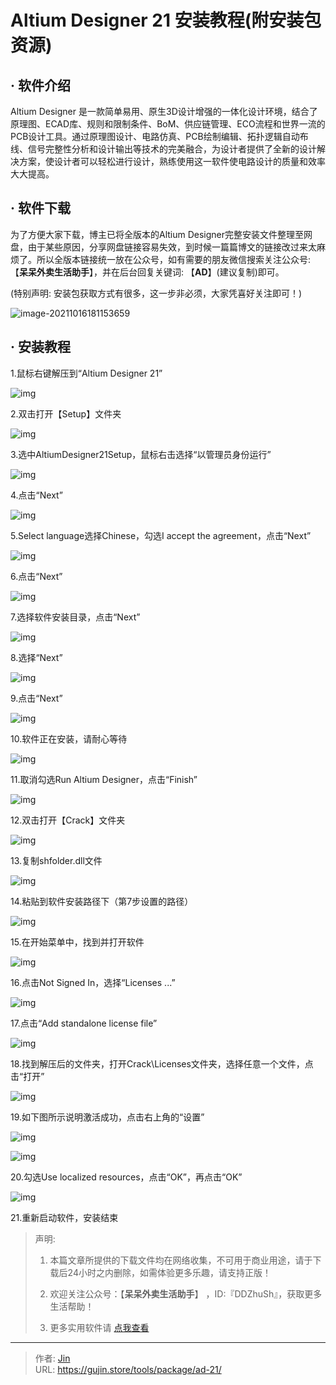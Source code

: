 # Altium Designer 21 安装教程(附安装包资源)


## · 软件介绍
Altium Designer 是一款简单易用、原生3D设计增强的一体化设计环境，结合了原理图、ECAD库、规则和限制条件、BoM、供应链管理、ECO流程和世界一流的PCB设计工具。通过原理图设计、电路仿真、PCB绘制编辑、拓扑逻辑自动布线、信号完整性分析和设计输出等技术的完美融合，为设计者提供了全新的设计解决方案，使设计者可以轻松进行设计，熟练使用这一软件使电路设计的质量和效率大大提高。

## · 软件下载
为了方便大家下载，博主已将全版本的Altium Designer完整安装文件整理至网盘，由于某些原因，分享网盘链接容易失效，到时候一篇篇博文的链接改过来太麻烦了。所以全版本链接统一放在公众号，如有需要的朋友微信搜索关注公众号: 【**呆呆外卖生活助手**】，并在后台回复关键词: 【**AD**】(建议复制)即可。

(特别声明: 安装包获取方式有很多，这一步非必须，大家凭喜好关注即可！)

![image-20211016181153659](https://img.gujin.store/img/image-20211016181153659.png)

## · 安装教程

1.鼠标右键解压到“Altium Designer 21”

![img](https://img.gujin.store/img/v2-78846c5ce98c2e50025c2a2c3586f80b_720w.png)

2.双击打开【Setup】文件夹

![img](https://img.gujin.store/img/v2-9bd09a00b81d4bff9d472d561d0fc159_720w.png)

3.选中AltiumDesigner21Setup，鼠标右击选择“以管理员身份运行”

![img](https://img.gujin.store/img/v2-35754958214ab69d27424a095b9669e7_720w.png)

4.点击“Next”

![img](https://img.gujin.store/img/v2-2604dbe1a32219b0a7c4f44b794d3551_720w.png)

5.Select language选择Chinese，勾选I accept the agreement，点击“Next”

![img](https://img.gujin.store/img/v2-878844379eec9a45fa068af4ceafb7a4_720w.png)

6.点击“Next”

![img](https://img.gujin.store/img/v2-8f21ee29fec54c058d332eb373d3e55e_720w.png)



7.选择软件安装目录，点击“Next”

![img](https://img.gujin.store/img/v2-127efc15c4cf2f7893897c346f34f45c_720w.png)

8.选择“Next”

![img](https://img.gujin.store/img/v2-8607214f40da13d9f24c490893cb554b_720w.png)

9.点击“Next”

![img](https://img.gujin.store/img/v2-5e0dbdb8f73eea9ee4d3f5a058844a4d_720w.png)

10.软件正在安装，请耐心等待

![img](https://img.gujin.store/img/v2-f677f0cb4c9f695bb221040ada826408_720w.png)

11.取消勾选Run Altium Designer，点击“Finish”

![img](https://img.gujin.store/img/v2-7ac3bf9bbea0f68ec6eff98b5f63845f_720w.png)

12.双击打开【Crack】文件夹

![img](https://img.gujin.store/img/v2-aae2ba7151bfcb82f527e1b3bdd01151_720w.png)



13.复制shfolder.dll文件

![img](https://img.gujin.store/img/v2-d0d1b8398b8cf34d0e305067004c1735_720w.png)

14.粘贴到软件安装路径下（第7步设置的路径）

![img](https://img.gujin.store/img/v2-378a93d6f6f0566f82770b0d5eae7293_720w.png)

15.在开始菜单中，找到并打开软件

![img](https://img.gujin.store/img/v2-b73e8e81f4a9b314b9971805465b18a7_720w.png)

16.点击Not Signed In，选择“Licenses ...”

![img](https://img.gujin.store/img/v2-5ea3ac9880c60db439781d8928de5f6c_720w.png)

17.点击“Add standalone license file”

![img](https://img.gujin.store/img/v2-e5dd11155223fb10ddf65d3c393db030_720w.png)

18.找到解压后的文件夹，打开Crack\Licenses文件夹，选择任意一个文件，点击“打开”

![img](https://img.gujin.store/img/v2-1953ade0e540c694cd87fc31c159faa7_720w.png)

19.如下图所示说明激活成功，点击右上角的“设置”

![img](https://img.gujin.store/img/v2-74ce887e601ca662cc62201e54cf26ef_720w.png)

![img](https://img.gujin.store/img/v2-91503650d1a0b3a8c25f46d02dc36e7a_720w.png)

20.勾选Use localized resources，点击“OK”，再点击“OK”

![img](https://img.gujin.store/img/v2-6873aead2840f631b445658f3fe14536_720w.png)

21.重新启动软件，安装结束




> 声明: 
>
> 1. 本篇文章所提供的下载文件均在网络收集，不可用于商业用途，请于下载后24小时之内删除，如需体验更多乐趣，请支持正版！
>
> 2. 欢迎关注公众号：【**呆呆外卖生活助手**】 ，ID:『DDZhuSh』，获取更多生活帮助！
>
> 3. 更多实用软件请  [点我查看](/tools)

---

> 作者: [Jin](https://img.gujin.store/img/favicon.ico)  
> URL: https://gujin.store/tools/package/ad-21/  

